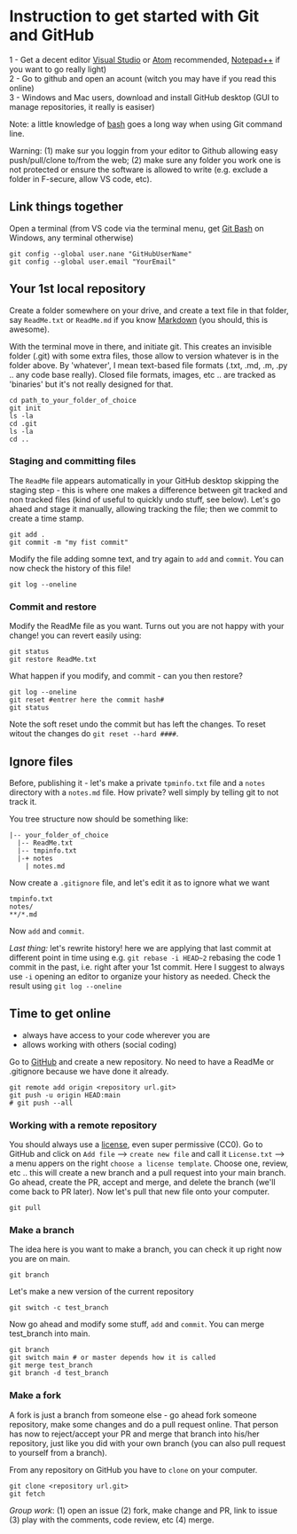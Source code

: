 # Instruction to get started with Git and GitHub

1 - Get a decent editor [Visual Studio](https://code.visualstudio.com/) or [Atom](https://atom.io/) recommended, [Notepad++](https://notepad-plus-plus.org/downloads/) if you want to go really light)  
2 - Go to github and open an acount (witch you may have if you read this online)  
3 - Windows and Mac users, download and install GitHub desktop  (GUI to manage repositories, it really is easiser)  
  
Note: a little knowledge of [bash](https://github.com/CPernet/Quicksheets/blob/main/bash/bash.mkd) goes a long way when using Git command line.  

Warning: (1) make sur you loggin from your editor to Github allowing easy push/pull/clone to/from the web; (2) make sure any folder you work one is not protected or ensure the software is allowed to write (e.g. exclude a folder in F-secure, allow VS code, etc).

## Link things together

Open a terminal (from VS code via the terminal menu, get [Git Bash](https://gitforwindows.org/) on Windows, any terminal otherwise)  
 
```
git config --global user.nane "GitHubUserName"   
git config --global user.email "YourEmail"
```

## Your 1st local repository

Create a folder somewhere on your drive, and create a text file in that folder, say `ReadMe.txt` or `ReadMe.md` if you know [Markdown](https://www.markdownguide.org/) (you should, this is awesome).  
    
With the terminal move in there, and initiate git. This creates an invisible folder (.git) with some extra files, those allow to version whatever is in the folder above. By 'whatever', I mean text-based file formats (.txt, .md, .m, .py .. any code base really). Closed file formats, images, etc .. are tracked as 'binaries' but it's not really designed for that. 

```
cd path_to_your_folder_of_choice  
git init  
ls -la
cd .git
ls -la
cd ..
```
### Staging and committing files

The ``ReadMe`` file appears automatically in your GitHub desktop skipping the staging step - this is where one makes a difference between git tracked and non tracked files (kind of useful to quickly undo stuff, see below). Let's go ahaed and stage it manually, allowing tracking the file; then we commit to create a time stamp.

```
git add .
git commit -m "my fist commit"
```

Modify the file adding somne text, and try again to `add` and `commit`. You can now check the history of this file!  

```
git log --oneline
```

### Commit and restore 

Modify the ReadMe file as you want. Turns out you are not happy with your change! you can revert easily using:

```
git status
git restore ReadMe.txt
```

What happen if you modify, and commit - can you then restore?

```
git log --oneline
git reset #entrer here the commit hash#
git status
```

Note the soft reset undo the commit but has left the changes. To reset witout the changes do ``git reset --hard ####``.  

## Ignore files

Before, publishing it - let's make a private `tpminfo.txt` file and a `notes` directory with a `notes.md` file. How private? well simply by telling git to not track it.  

You tree structure now should be something like:  

```
|-- your_folder_of_choice  
  |-- ReadMe.txt  
  |-- tmpinfo.txt  
  |-+ notes  
    | notes.md  
```

Now create a ``.gitignore`` file, and let's edit it as to ignore what we want

```.gitignore
tmpinfo.txt
notes/
**/*.md
```

Now `add` and `commit`.  
  
_Last thing:_ let's rewrite history! here we are applying that last commit at different point in time using e.g. `git rebase -i HEAD~2` rebasing the code 1 commit in the past, i.e. right after your 1st commit. Here I suggest to always use `-i` opening an editor to organize your history as needed. Check the result using `git log --oneline` 

## Time to get online

- always have access to your code wherever you are
- allows working with others (social coding)

Go to [GitHub](https://github.com/) and create a new repository. No need to have a ReadMe or .gitignore because we have done it already.  

```
git remote add origin <repository url.git> 
git push -u origin HEAD:main
# git push --all
```

### Working with a remote repository

You should always use a [license](https://www.ncbi.nlm.nih.gov/pmc/articles/PMC4506622/), even super permissive (CC0). Go to GitHub and click on `Add file` --> `create new file` and call it `License.txt` --> a menu appers on the right `choose a license template`. Choose one, review, etc .. this will create a new branch and a pull request into your main branch. Go ahead, create the PR, accept and merge, and delete the branch (we'll come back to PR later). Now let's pull that new file onto your computer.

```
git pull
```

### Make a branch 

The idea here is you want to make a branch, you can check it up right now you are on main.

```
git branch
```

Let's make a new version of the current repository
```
git switch -c test_branch
```

Now go ahead and modify some stuff, `add` and `commit`. You can merge test_branch into main.

```
git branch
git switch main # or master depends how it is called 
git merge test_branch
git branch -d test_branch
```

### Make a fork 

 A fork is just a branch from someone else - go ahead fork someone repository, make some changes and do a pull request online. That person has now to reject/accept your PR and merge that branch into his/her repository, just like you did with your own branch (you can also pull request to yourself from a branch).

 From any repository on GitHub you have to `clone` on your computer.  
```
git clone <repository url.git> 
git fetch
```

 _Group work_: (1) open an issue (2) fork, make change and PR, link to issue (3) play with the comments, code review, etc (4) merge.









